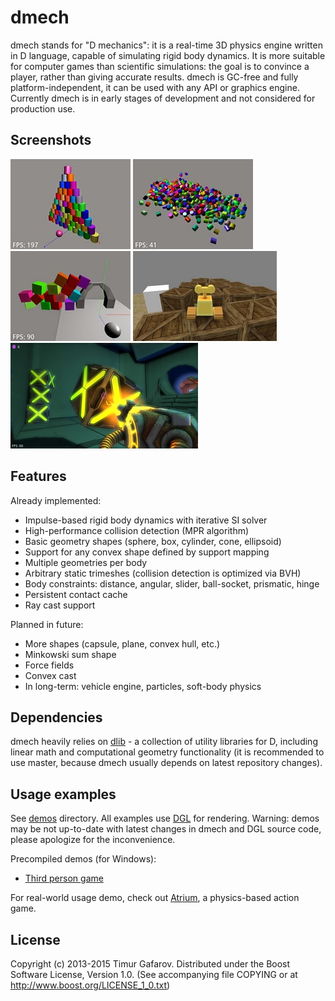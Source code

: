 dmech
=====
dmech stands for "D mechanics": it is a real-time 3D physics engine written in D language, capable of simulating rigid body dynamics. It is more suitable for computer games than scientific simulations: the goal is to convince a player, rather than giving accurate results. dmech is GC-free and fully platform-independent, it can be used with any API or graphics engine. Currently dmech is in early stages of development and not considered for production use.

Screenshots
-----------
[![Screenshot1](/images/screenshot1_thumb.jpg)](/images/screenshot1.jpg)
[![Screenshot2](/images/screenshot2_thumb.jpg)](/images/screenshot2.jpg)
[![Screenshot3](/images/screenshot3_thumb.jpg)](/images/screenshot3.jpg)
[![Screenshot4](/images/screenshot4_thumb.jpg)](/images/screenshot4.jpg)
[![Screenshot4](/images/screenshot5_thumb.jpg)](/images/screenshot5.jpg)

Features
--------
Already implemented:
* Impulse-based rigid body dynamics with iterative SI solver
* High-performance collision detection (MPR algorithm)
* Basic geometry shapes (sphere, box, cylinder, cone, ellipsoid)
* Support for any convex shape defined by support mapping
* Multiple geometries per body
* Arbitrary static trimeshes (collision detection is optimized via BVH)
* Body constraints: distance, angular, slider, ball-socket, prismatic, hinge
* Persistent contact cache
* Ray cast support

Planned in future:
* More shapes (capsule, plane, convex hull, etc.)
* Minkowski sum shape
* Force fields
* Convex cast
* In long-term: vehicle engine, particles, soft-body physics

Dependencies
------------
dmech heavily relies on [dlib](http://github.com/gecko0307/dlib) - a collection of utility libraries for D, including linear math and computational geometry functionality (it is recommended to use master, because dmech usually depends on latest repository changes).

Usage examples
--------------
See [demos](/demos) directory. All examples use [DGL](http://github.com/gecko0307/dgl) for rendering. Warning: demos may be not up-to-date with latest changes in dmech and DGL source code, please apologize for the inconvenience.

Precompiled demos (for Windows):
* [Third person game](https://www.dropbox.com/s/oks658nrzc9hz8n/third-person-game-robot-win32.zip?dl=0)

For real-world usage demo, check out [Atrium](http://github.com/gecko0307/atrium), a physics-based action game.

License
-------
Copyright (c) 2013-2015 Timur Gafarov.
Distributed under the Boost Software License, Version 1.0. (See accompanying file COPYING or at http://www.boost.org/LICENSE_1_0.txt)

